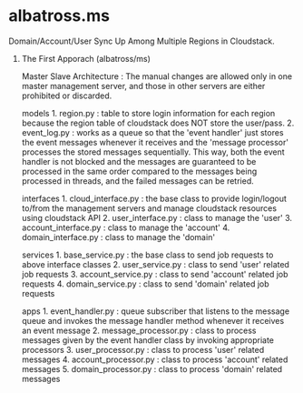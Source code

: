 albatross.ms
============

Domain/Account/User Sync Up Among Multiple Regions in Cloudstack.

1. The First Apporach (albatross/ms)

	Master Slave Architecture
	: The manual changes are allowed only in one master management server, and those in other servers are either prohibited or discarded.

	models
		1. region.py : table to store login information for each region because the region table of cloudstack does NOT store the user/pass.
		2. event_log.py : works as a queue so that the 'event handler' just stores the event messages whenever it receives and the 'message processor' processes the stored messages sequentially. This way, both the event handler is not blocked and the messages are guaranteed to be processed in the same order compared to the messages being processed in threads, and the failed messages can be retried.

	interfaces
		1. cloud_interface.py : the base class to provide login/logout to/from the management servers and manage cloudstack resources using cloudstack API
		2. user_interface.py : class to manage the 'user'
		3. account_interface.py : class to manage the 'account'
		4. domain_interface.py : class to manage the 'domain'
	
	services
		1. base_service.py : the base class to send job requests to above interface classes
		2. user_service.py : class to send 'user' related job requests
		3. account_service.py : class to send 'account' related job requests
		4. domain_service.py : class to send 'domain' related job requests
	
	apps
		1. event_handler.py : queue subscriber that listens to the message queue and invokes the message handler method whenever it receives an event message
		2. message_processor.py : class to process messages given by the event handler class by invoking appropriate processors
		3. user_processor.py : class to process 'user' related messages
		4. account_processor.py : class to process 'account' related messages
		5. domain_processor.py : class to process 'domain' related messages
